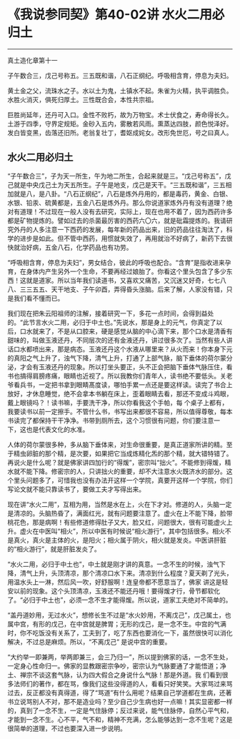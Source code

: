 # 《我说参同契》第40-02讲 水火二用必归土

------

真土造化章第十一

子午数合三，戊己号称五。三五既和谐，八石正纲纪。呼吸相含育，停息为夫妇。

黄土金之父，流珠水之子。水以土为鬼，土镇水不起。朱雀为火精，执平调胜负。水胜火消灭，俱死归厚土。三性既合会，本性共宗祖。

巨胜尚延年，还丹可入口。金性不败朽，故为万物宝。术士伏食之，寿命得长久。土游于四季，守界定规矩。金砂入五内，雾散若风雨。熏蒸达四肢，颜色悦泽好。发白皆变黑，齿落还旧所。老翁复壮丁，耆妪成姹女。改形免世厄，号之曰真人。

## 水火二用必归土

“子午数合三”，子为天一所生，午为地二所生，合起来就是三。“戊己号称五”，戊己就是中央戊己土为天五所生。子午是地支，戊己是天干。“三五既和谐”，三五相加就是八，是八卦。“八石正纲纪”，八石是炼外丹用的，都是毒药，黄金、白银、水银、铅汞、硫黄都是，五金八石是炼外丹。那么你说道家炼外丹有没有道理？绝对有道理！不过现在一般人没有去研究，实际上，现在也用不着了，因为西药许多都是矿物提炼的。譬如过去的杀菌最厉害的西药六〇六，就是砒霜提炼的。我请研究外丹的人多注意一下西药的发展，每年新的药品出来，旧的药品往往淘汰了，科学的进步是如此。但不管中西药，用惯就失效了，再用就治不好病了，新药下去很快就治好病，五金八石，化学药品也有功劳。

“呼吸相含育，停息为夫妇”，男女结合，彼此的呼吸也配合。“含育”是指收进来孕育，在身体内产生另外一个生命，不要再经过娘胎了。你看这个里头包含了多少东西！这就是道家。所以当年我们读道书，又喜欢又痛苦，又沉迷又好奇，七七八八、三三五五、天干地支、子午卯酉，弄得昏头涨脑。后来了解，人家没有错，只是我们看不懂而已。

我们现在把朱云阳祖师的注解，接着研究一下，多花一点时间，会得到益处的。“此节言水火二用，必归于中土也。”先说水，那是身上的元气，你真定了以后，口水就来了，不是从口腔来，硬是感觉从脑的中心滴下来，那个口水是清香有甜味的，叫做玉液还丹，不同层次的还有金液还丹，讲过很多次了。当然有些人讲话口水都喷出来，那是病态。玉液还丹这个水液从哪里来？从火而来！你本身下元的真阳之气上升了，浊气下降，清气上升，打通了上部气脉，脑下垂体的荷尔蒙分泌，才会有玉液还丹的现象。所以打坐头要正，头不正会把脑下垂体气脉压住，看书也搞得肩膀疼痛，眼睛也近视了。所以我教你们青年人，读书绝不要低头。关老爷看兵书，一定把书拿到眼睛髙度读，哪怕手累一点还是要这样读。读完了书合上放好，才休息睡觉，绝不会拿本书躺在床上，歪着眼睛去看，那还不变成斗鸡眼，戴上眼镜吗？！读书嘛，手要洗干净，所以你看我这个手帕，每 个桌子上都有，我要读书以前一定擦手。不管什么书，书写出来都很不容易，所以值得尊敬，每本书读完了都保持干干净净。书带到厕所去，这个习惯很有问题，你们要注意一 下，这也是代表文化的水准。

人体的荷尔蒙很多种，多从脑下垂体来，对生命很重要，是真正道家所讲的精。至于精虫卵脏的那个精，是次要，如果把它当成炼精化炁的那个精，就大错特错了。再说火是什么呢？就是佛家讲四加行的“得煖”，密宗叫“拙火”。不能修到得煖，精水就不能下降。修密宗的人，只讲拙火的重要，却不大注意水火既济水的部分。这个里头问题多了，可惜我也没有办法开这样一个学院，真要开这样一个学院，你们写论文就不能只靠读书了，要做工夫才写得出来。

现在讲“水火二用”，互相为用，当然是水在上，火在下才对。修道的人，头脑一定是清凉的。头脑热昏了，满面红光，就有问题要注意了。虚火在上不能下降，脸带桃花色，那是病啊！有些修道修得肚子又大，脸又红，问题很大，很有可能虚火上升。虚火在中医叫“相火”，所以中医有时候说“相火游行”，其中包括很多。相火不是真火，真火是主体的火，是阳火；相火属于阴火，相火就是发炎。中医讲肝脏的“相火游行”，就是肝脏发炎了。

“水火二用，必归于中土也”，中土就是刚才讲的真意。一念不生的时候，浊气下降，清气上升，头顶清凉，那个清凉口水下来。清凉到什么程度？夏天剃了光头，用温水头上一淋，然后风一吹，好舒服啊！连皇帝都不愿意当了，佛家 讲这是轻安以前的现象。这个头顶清凉，玉液还不能还丹哦！要得煖才行，骨节都软化了。“必归于中土也”，必须一念不生才能得煖。所以说，道家工夫绝对不简单的。

“盖丹道妙用，无过水火”，想修长生不过是“水火妙用，不离戊己”，戊己属土，也属中宫，有形的戊己，在中宫就是脾胃；无形的戊己，是一念不生。中宫的气满时，你不吃饭没有关系了，工夫到了，吃了东西也要消化一下，虽然很快可以消化解决，不过总是麻烦。所以，“不离戊己” 是说中宫的重要。

“大约举一即兼两，举两即兼三，会三乃归一”，所以提到佛家的话，一念不生处，一定身心性命归一。佛家的显教跟密宗争吵，密宗认为气脉要通了才能悟道；净土、禅宗不谈这套气脉，认为四大假合之身说什么气脉！那是外道。我 们看到很多法师们的著作，都在骂，像我们这些没得道的人，看看只好笑笑。大家骂过来骂过去，反正都没有真得道，得了“骂道”有什么用呢？结果自己学道都在生病，还著书立说骂别人不对，那不是造业吗？至少自己少生病也好一点嘛！其实显密都一样的，真到了一念不生，一定是气住脉停；反过来说，能气住脉停，自然心平气和，才能到一念不生。心不平，气不和，精神不充满，怎么能够达到一念不生呢？这是很简单的道理，不过也要深入进一步说明。